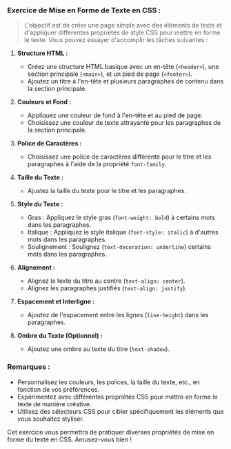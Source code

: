 ### Exercice de Mise en Forme de Texte en CSS :

> L'objectif est de créer une page simple avec des éléments de texte et d'appliquer différentes propriétés de style CSS pour mettre en forme le texte. Vous pouvez essayer d'accomplir les tâches suivantes :


1. **Structure HTML :**
   - Créez une structure HTML basique avec un en-tête (`<header>`), une section principale (`<main>`), et un pied de page (`<footer>`).
   - Ajoutez un titre à l'en-tête et plusieurs paragraphes de contenu dans la section principale.

2. **Couleurs et Fond :**
   - Appliquez une couleur de fond à l'en-tête et au pied de page.
   - Choisissez une couleur de texte attrayante pour les paragraphes de la section principale.

3. **Police de Caractères :**
   - Choisissez une police de caractères différente pour le titre et les paragraphes à l'aide de la propriété `font-family`.

4. **Taille du Texte :**
   - Ajustez la taille du texte pour le titre et les paragraphes.

5. **Style du Texte :**
   - Gras : Appliquez le style gras (`font-weight: bold`) à certains mots dans les paragraphes.
   - Italique : Appliquez le style italique (`font-style: italic`) à d'autres mots dans les paragraphes.
   - Soulignement : Soulignez (`text-decoration: underline`) certains mots dans les paragraphes.

6. **Alignement :**
   - Alignez le texte du titre au centre (`text-align: center`).
   - Alignez les paragraphes justifiés (`text-align: justify`).

7. **Espacement et Interligne :**
   - Ajoutez de l'espacement entre les lignes (`line-height`) dans les paragraphes.

8. **Ombre du Texte (Optionnel) :**
   - Ajoutez une ombre au texte du titre (`text-shadow`).

### Remarques :
- Personnalisez les couleurs, les polices, la taille du texte, etc., en fonction de vos préférences.
- Expérimentez avec différentes propriétés CSS pour mettre en forme le texte de manière créative.
- Utilisez des sélecteurs CSS pour cibler spécifiquement les éléments que vous souhaitez styliser.

Cet exercice vous permettra de pratiquer diverses propriétés de mise en forme du texte en CSS. Amusez-vous bien !